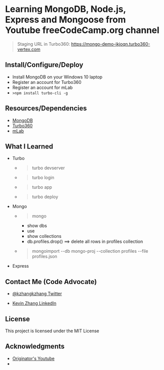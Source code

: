 # Learning MongoDB, Node.js, Express and Mongoose from Youtube freeCodeCamp.org channel

> Staging URL in Turbo360: https://mongo-demo-jkjoqn.turbo360-vertex.com

## Install/Configure/Deploy

* Install MongoDB on your Windows 10 laptop 
* Register an account for Turbo360
* Register an account for mLab
* `>npm install turbo-cli -g`


## Resources/Dependencies

* [MongoDB](https://www.mongodb.com/dr/fastdl.mongodb.org/win32/mongodb-win32-x86_64-2008plus-ssl-4.0.2-signed.msi/download)
* [Turbo360](https://www.turbo360.co)
* [mLab](https://www.mlab.com)

## What I Learned

* Turbo
    * >turbo devserver
    * >turbo login
    * >turbo app <App ID>
    * >turbo deploy
* Mongo
    * >mongo
        * show dbs
        * use <db-name>
        * show collections
        * db.profiles.drop()         ==> delete all rows in profiles collection
    * >mongoimport --db mongo-proj --collection profiles --file profiles.json
* Express

## Contact Me (Code Advocate)

* [@kzhangkzhang Twitter](https://twitter.com/kzhangkzhang)

* [Kevin Zhang LinkedIn](https://www.linkedin.com/in/kevin-zhang-apex-ebs-bigdata/)

## License

This project is licensed under the MIT License

## Acknowledgments

* [Originator's Youtube](https://www.youtube.com/watch?v=4yqu8YF29cU)
* []()